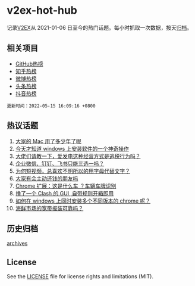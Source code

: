 # v2ex-hot-hub

 记录[V2EX](https://www.v2ex.com/)从 2021-01-06 日至今的热门话题。每小时抓取一次数据，按天[归档](archives)。
 
 ## 相关项目

- [GitHub热榜](https://github.com/snaildev/github-hot-hub)
- [知乎热榜](https://github.com/snaildev/zhihu-hot-hub)
- [微博热榜](https://github.com/snaildev/weibo-hot-hub)
- [头条热榜](https://github.com/snaildev/toutiao-hot-hub)
- [抖音热榜](https://github.com/snaildev/douyin-hot-hub)


 `更新时间：2022-05-15 16:09:16 +0800`

## 热议话题

1. [大家的 Mac 用了多少年了呢](https://www.v2ex.com/t/852850)
1. [今天才知道 windows 上安装软件的一个神奇操作](https://www.v2ex.com/t/852875)
1. [大佬们请教一下，爱发电这种经营方式是逃税行为吗？](https://www.v2ex.com/t/852822)
1. [企业微信、钉钉、飞书只能三选一吗？](https://www.v2ex.com/t/852831)
1. [为何短视频，总喜欢不明所以的用字母代替文字？](https://www.v2ex.com/t/852866)
1. [大家有会主动还钱的朋友吗](https://www.v2ex.com/t/852921)
1. [Chrome 扩展：这是什么车 ？车辆车牌识别](https://www.v2ex.com/t/852902)
1. [撸了一个 Clash 的 GUI, 自带规则开箱即用](https://www.v2ex.com/t/852908)
1. [如何在 windows 上同时安装多个不同版本的 chrome 呢？](https://www.v2ex.com/t/852845)
1. [海鲜市场的宽带报装可靠吗？](https://www.v2ex.com/t/852823)

## 历史归档

[archives](archives)

## License

See the [LICENSE](LICENSE) file for license rights and limitations (MIT).

